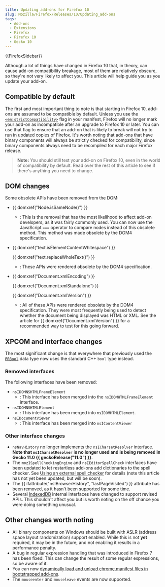 ```yaml
---
title: Updating add-ons for Firefox 10
slug: Mozilla/Firefox/Releases/10/Updating_add-ons
tags:
  - Add-ons
  - Extensions
  - Firefox
  - Firefox 10
  - Gecko 10
---
```

{{FirefoxSidebar}}

Although a lot of things have changed in Firefox 10 that, in theory, can cause add-on compatibility breakage, most of them are relatively obscure, so they're not very likely to affect you. This article will help guide you as you update your add-on.

## Compatible by default

The first and most important thing to note is that starting in Firefox 10, add-ons are assumed to be compatible by default. Unless you use the [`<em:strictCompatibility>`](/en-US/docs/Install_Manifests#strictCompatibility) flag in your manifest, Firefox will no longer mark your add-on as incompatible after an upgrade to Firefox 10 or later. You can use that flag to ensure that an add-on that is likely to break will not try to run in updated copies of Firefox. It's worth noting that add-ons that have binary components will always be strictly checked for compatibility, since binary components always need to be recompiled for each major Firefox release.

> **Note:** You should still test your add-on on Firefox 10, even in the world of compatibility by default. Read over the rest of this article to see if there's anything you need to change.

## DOM changes

Some obsolete APIs have been removed from the DOM:

- {{ domxref("Node.isSameNode()") }}
  - : This is the removal that has the most likelihood to affect add-on developers, as it was fairly commonly used. You can now use the JavaScript `===` operator to compare nodes instead of this obsolete method. This method was made obsolete by the DOM4 specification.
- {{ domxref("text.isElementContentWhitespace") }}

  {{ domxref("text.replaceWholeText()") }}

  - : These APIs were rendered obsolete by the DOM4 specification.

- {{ domxref("Document.xmlEncoding") }}

  {{ domxref("Document.xmlStandalone") }}

  {{ domxref("Document.xmlVersion") }}

  - : All of these APIs were rendered obsolete by the DOM4 specification. They were most frequently being used to detect whether the document being displayed was HTML or XML. See the article for {{ domxref("Document.xmlVersion") }} for a recommended way to test for this going forward.

## XPCOM and interface changes

The most significant change is that everywhere that previously used the [`PRBool`](/en-US/docs/PRBool) data type now uses the standard C++ `bool` type instead.

### Removed interfaces

The following interfaces have been removed:

- `nsIDOMNSHTMLFrameElement`
  - : This interface has been merged into the `nsIDOMHTMLFrameElement` interface.
- `nsIDOMNSHTMLElement`
  - : This interface has been merged into `nsIDOMHTMLElement`.
- `nsIDocumentViewer`
  - : This interface has been merged into `nsIContentViewer`

### Other interface changes

- `nsNavHistory` no longer implements the `nsICharsetResolver` interface. **Note that `nsICharsetResolver` is no longer used and is being removed in Gecko 11.0 {{ geckoRelease("11.0") }}**.
- The `mozISpellCheckingEngine` and `nsIEditorSpellCheck` interfaces have been updated to let restartless add-ons add dictionaries to the spell checker. See [Using an external spell checker](/en-US/Using_an_External_Spell-checker) for details (note this article has not yet been updated, but will be soon).
- The {{ ifattribute("nsIBrowserHistory", "lastPageVisited") }} attribute has been removed, as it hasn't been supported for some time.
- Several [IndexedDB](/en-US/docs/Web/API/IndexedDB_API) internal interfaces have changed to support revised APIs. This shouldn't affect you but is worth noting on the off chance you were doing something unusual.

## Other changes worth noting

- All binary components on Windows should be built with ASLR (address space layout randomization) support enabled. While this is not **yet** required, it may be in the future, and not enabling it results in a performance penalty.
- A bug in regular expression handling that was introduced in Firefox 7 has been fixed. This can change the result of some regular expressions, so be aware of it.
- You can now [dynamically load and unload chrome.manifest files in bootstrapped add-ons](/en-US/docs/Extensions/Bootstrapped_extensions#Adding_user_interface_with_a_chrome.manifest).
- The `mouseenter` and `mouseleave` events are now supported.
